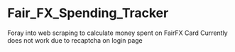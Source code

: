 # Fair_FX_Spending_Tracker
Foray into web scraping to calculate money spent on FairFX Card
Currently does not work due to recaptcha on login page
